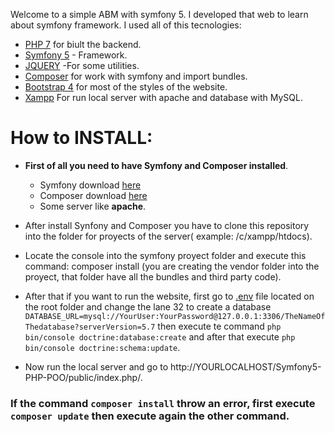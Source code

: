 Welcome to a simple ABM with symfony 5.
I developed that web to learn about symfony framework. I used all of this tecnologies:

- [PHP 7](https://www.php.net/) for biult the backend.
- [Symfony 5](https://symfony.com/) - Framework.
- [JQUERY](https://jquery.com/) -For some utilities.
- [Composer](https://getcomposer.org/) for work with symfony and import bundles.
- [Bootstrap 4](https://getbootstrap.com/) for most of the styles of the website.
- [Xampp](https://www.apachefriends.org/es/index.html) For run local server with apache and database with MySQL.

# How to INSTALL:

* **First of all you need to have Symfony and Composer installed**.
  - Symfony download [here](https://symfony.com/download)
  - Composer download [here](https://getcomposer.org/)
  - Some server like **apache**.

* After install Synfony and Composer you have to clone this repository into the folder for proyects of the server( example: /c/xampp/htdocs).
* Locate the console into the symfony proyect folder and execute this command: composer install
  (you are creating the vendor folder into the proyect, that folder have all the bundles and third party code).
* After that if you want to run the website, first go to [.env](https://github.com/MaxSzmid/Symfony5-PHP-POO/blob/master/.env) file located on the root folder and change the lane 32 to create a database ``` DATABASE_URL=mysql://YourUser:YourPassword@127.0.0.1:3306/TheNameOfThedatabase?serverVersion=5.7``` then execute te command ```php bin/console doctrine:database:create``` and after that execute ``` php bin/console doctrine:schema:update ```.
* Now run the local server and go to http://YOURLOCALHOST/Symfony5-PHP-POO/public/index.php/.

### If the command **```composer install```** throw an error, first execute **```composer update```** then execute again the other command.